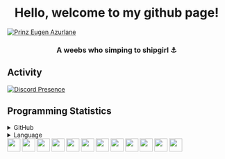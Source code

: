 <h1 align="center">Hello, welcome to my github page!</h1>

<a href="https://github.com/noxzym"><img src="https://user-images.githubusercontent.com/67855694/175751941-1b411115-ee4a-4ed0-ab5c-120345fd5756.png" alt="Prinz Eugen Azurlane" /></a>

<h3 align="center">A weebs who simping to shipgirl ⚓</h3>

## Activity
[![Discord Presence](https://lanyard.cnrad.dev/api/243728573624614912?hideDiscrim=true)](https://discord.com/users/243728573624614912)

## Programming Statistics
<details>
  <summary>GitHub</summary>
  <a href="https://github.com/noxzym"><img src="https://github-readme-stats.vercel.app/api?username=noxzym&show_icons=true&count_private=true&include_all_commits=true&count_private=true&theme=react " alt="GitHub Stats" /></a>
</details>

<details>
  <summary>Language</summary>
  <a href="https://github.com/noxzym"><img src="https://github-readme-stats.vercel.app/api/top-langs/?username=noxzym&show_icons=true&count_private=true&include_all_commits=true&count_private=true&layout=compact&theme=react" alt="Language"/></a>
</details>

<div>
  <a href="https://typescriptlang.org"><img src="https://cdn.jsdelivr.net/gh/devicons/devicon/icons/typescript/typescript-original.svg" width="30" /></a>
  <a href="https://developer.mozilla.org/en-US/docs/Web/JavaScript"><img src="https://cdn.jsdelivr.net/gh/devicons/devicon/icons/javascript/javascript-original.svg" width="30" /></a>
  <a href="https://nodejs.org"><img src="https://cdn.jsdelivr.net/gh/devicons/devicon/icons/nodejs/nodejs-original.svg" width="30" /></a>
  <a href="https://reactjs.org"><img src="https://cdn.jsdelivr.net/gh/devicons/devicon/icons/react/react-original.svg" width="30" /></a>
  <a href="https://nextjs.org"><img src="https://cdn.jsdelivr.net/gh/devicons/devicon/icons/nextjs/nextjs-original.svg" width="30" /></a>
  <a href="https://mongodb.com"><img src="https://cdn.jsdelivr.net/gh/devicons/devicon/icons/mongodb/mongodb-original-wordmark.svg" width="30" /></a>
  <a href="https://code.visualstudio.com"><img src="https://cdn.jsdelivr.net/gh/devicons/devicon/icons/vscode/vscode-original.svg" width="30" /></a>
  <a href="https://java.com"><img src="https://cdn.jsdelivr.net/gh/devicons/devicon/icons/java/java-original.svg" width="30" /></a>
  <a href="https://kotlinlang.org"><img src="https://cdn.jsdelivr.net/gh/devicons/devicon/icons/kotlin/kotlin-original.svg" width="30" /></a>
  <a href="https://www.linux.org/"><img src="https://cdn.jsdelivr.net/gh/devicons/devicon/icons/linux/linux-original.svg" width="30" /></a>
  <a href="https://npmjs.com"><img src="https://cdn.jsdelivr.net/gh/devicons/devicon/icons/npm/npm-original-wordmark.svg" width="30" /></a>
  <a href="https://tailwindcss.com"><img src="https://cdn.jsdelivr.net/gh/devicons/devicon/icons/tailwindcss/tailwindcss-plain.svg" width="30" /></a>
</div>
